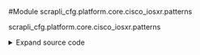 <link rel="preload stylesheet" as="style" href="https://cdnjs.cloudflare.com/ajax/libs/10up-sanitize.css/11.0.1/sanitize.min.css" integrity="sha256-PK9q560IAAa6WVRRh76LtCaI8pjTJ2z11v0miyNNjrs=" crossorigin>
<link rel="preload stylesheet" as="style" href="https://cdnjs.cloudflare.com/ajax/libs/10up-sanitize.css/11.0.1/typography.min.css" integrity="sha256-7l/o7C8jubJiy74VsKTidCy1yBkRtiUGbVkYBylBqUg=" crossorigin>
<link rel="stylesheet preload" as="style" href="https://cdnjs.cloudflare.com/ajax/libs/highlight.js/10.1.1/styles/github.min.css" crossorigin>
<script defer src="https://cdnjs.cloudflare.com/ajax/libs/highlight.js/10.1.1/highlight.min.js" integrity="sha256-Uv3H6lx7dJmRfRvH8TH6kJD1TSK1aFcwgx+mdg3epi8=" crossorigin></script>
<script>window.addEventListener('DOMContentLoaded', () => hljs.initHighlighting())</script>















#Module scrapli_cfg.platform.core.cisco_iosxr.patterns

scrapli_cfg.platform.core.cisco_iosxr.patterns

<details class="source">
    <summary>
        <span>Expand source code</span>
    </summary>
    <pre>
        <code class="python">
"""scrapli_cfg.platform.core.cisco_iosxr.patterns"""
import re

VERSION_PATTERN = re.compile(pattern=r"\d+\.\d+\.\d+", flags=re.I)
BANNER_PATTERN = re.compile(
    pattern=r"(^banner\s(?:exec|incoming|login|motd|prompt-timeout|slip-ppp)\s"
    r"(?P<delim>.{1}).*(?P=delim)$)",
    flags=re.I | re.M | re.S,
)

TIMESTAMP_PATTERN = datetime_pattern = re.compile(
    r"^(mon|tue|wed|thu|fri|sat|sun)\s+"
    r"(jan|feb|mar|apr|may|jun|jul|aug|sep|oct|nov|dec)\s+"
    r"\d+\s+\d+:\d+:\d+((\.\d+\s\w+)|\s\d+)$",
    flags=re.M | re.I,
)
BUILD_CONFIG_PATTERN = re.compile(r"(^building configuration\.\.\.$)", flags=re.I | re.M)
CONFIG_VERSION_PATTERN = re.compile(r"(^!! ios xr.*$)", flags=re.I | re.M)
CONFIG_CHANGE_PATTERN = re.compile(r"(^!! last config.*$)", flags=re.I | re.M)
OUTPUT_HEADER_PATTERN = re.compile(
    pattern=rf"{TIMESTAMP_PATTERN.pattern}|"
    rf"{BUILD_CONFIG_PATTERN.pattern}|"
    rf"{CONFIG_VERSION_PATTERN.pattern}|"
    rf"{CONFIG_CHANGE_PATTERN.pattern}",
    flags=re.I | re.M,
)

END_PATTERN = re.compile(pattern="end$")

# pre-canned config section grabber patterns

# match all ethernet interfaces w/ or w/out config items below them
ETHERNET_INTERFACES = re.compile(
    pattern=r"(^interface \w+ethernet(?:\d|\/)+$(?:\n^\s{1}.*$)*\n!\n)+", flags=re.I | re.M
)
# match mgmteth[numbers, letters, forward slashes] interface and config items below it
MANAGEMENT_ONE_INTERFACE = re.compile(
    pattern=r"^^interface mgmteth(?:[a-z0-9\/]+)(?:\n^\s.*$)*\n!", flags=re.I | re.M
)
        </code>
    </pre>
</details>